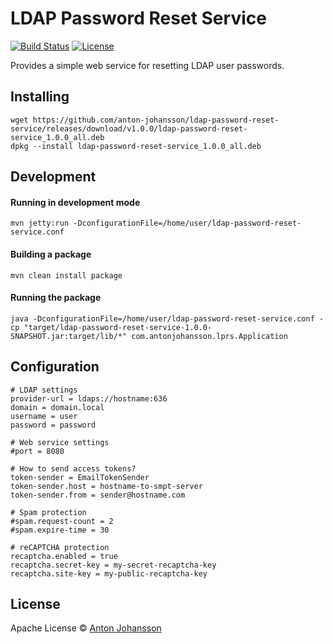 # LDAP Password Reset Service

[![Build Status](https://img.shields.io/travis/anton-johansson/ldap-password-reset-service/master.svg)](https://travis-ci.org/anton-johansson/ldap-password-reset-service)
[![License](https://img.shields.io/hexpm/l/plug.svg?maxAge=2592000)](https://raw.githubusercontent.com/anton-johansson/ldap-password-reset-service/master/LICENSE)

Provides a simple web service for resetting LDAP user passwords.


## Installing
```
wget https://github.com/anton-johansson/ldap-password-reset-service/releases/download/v1.0.0/ldap-password-reset-service_1.0.0_all.deb
dpkg --install ldap-password-reset-service_1.0.0_all.deb
```


## Development

#### Running in development mode
```mvn jetty:run -DconfigurationFile=/home/user/ldap-password-reset-service.conf```

#### Building a package
```mvn clean install package```

#### Running the package
```java -DconfigurationFile=/home/user/ldap-password-reset-service.conf -cp "target/ldap-password-reset-service-1.0.0-SNAPSHOT.jar:target/lib/*" com.antonjohansson.lprs.Application```


## Configuration
```
# LDAP settings
provider-url = ldaps://hostname:636
domain = domain.local
username = user
password = password

# Web service settings
#port = 8080

# How to send access tokens?
token-sender = EmailTokenSender
token-sender.host = hostname-to-smpt-server
token-sender.from = sender@hostname.com

# Spam protection
#spam.request-count = 2
#spam.expire-time = 30

# reCAPTCHA protection
recaptcha.enabled = true
recaptcha.secret-key = my-secret-recaptcha-key
recaptcha.site-key = my-public-recaptcha-key
```

## License

Apache License © [Anton Johansson](https://github.com/anton-johansson)
